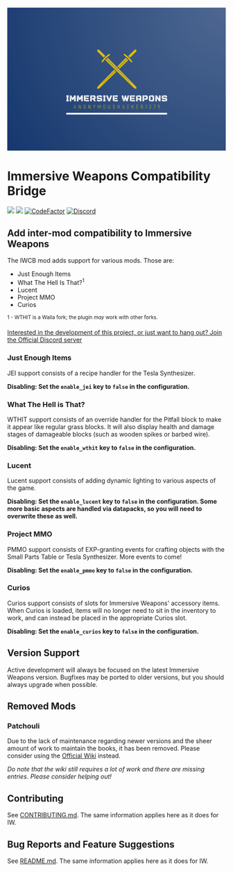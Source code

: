 ![Immersive Weapons Logo](logo.png)

# Immersive Weapons Compatibility Bridge

[![](http://cf.way2muchnoise.eu/full_633345_Downloads.svg)](https://www.curseforge.com/minecraft/mc-mods/immersive-weapons-compatibility-bridge)
[![](http://cf.way2muchnoise.eu/versions/633345.svg)](https://www.curseforge.com/minecraft/mc-mods/immersive-weapons-compatibility-bridge)
[![CodeFactor](https://www.codefactor.io/repository/github/anonymoushacker1279/iwcompatibilitybridge/badge/master)](https://www.codefactor.io/repository/github/anonymoushacker1279/iwcompatibilitybridge/overview/master)
[![Discord](https://img.shields.io/discord/871953129355214858?color=2a3445)](https://discord.gg/WNMCTg7TsT)

## Add inter-mod compatibility to Immersive Weapons

The IWCB mod adds support for various mods. Those are:

- Just Enough Items
- What The Hell Is That?<sup>1</sup>
- Lucent
- Project MMO
- Curios

<sup>1 - WTHIT is a Waila fork; the plugin *may* work with other forks.</sup>

[Interested in the development of this project, or just want to hang out? Join the Official Discord server](https://discord.gg/WNMCTg7TsT)

### Just Enough Items

JEI support consists of a recipe handler for the Tesla Synthesizer.

**Disabling: Set the `enable_jei` key to `false` in the configuration.**

### What The Hell is That?

WTHIT support consists of an override handler for the Pitfall block to make it appear like regular grass blocks.
It will also display health and damage stages of damageable blocks (such as wooden spikes or barbed wire).

**Disabling: Set the `enable_wthit` key to `false` in the configuration.**

### Lucent

Lucent support consists of adding dynamic lighting to various aspects of the game.

**Disabling: Set the `enable_lucent` key to `false` in the configuration. Some more basic aspects are handled via
datapacks, so you will need to overwrite these as well.**

### Project MMO

PMMO support consists of EXP-granting events for crafting objects with the Small Parts Table or Tesla Synthesizer. More
events to come!

**Disabling: Set the `enable_pmmo` key to `false` in the configuration.**

### Curios

Curios support consists of slots for Immersive Weapons' accessory items. When Curios is loaded, items will no longer
need to sit in the inventory to work, and can instead be placed in the appropriate Curios slot.

**Disabling: Set the `enable_curios` key to `false` in the configuration.**

## Version Support

Active development will always be focused on the latest Immersive Weapons version. Bugfixes may be ported to older
versions, but you should always upgrade when possible.

## Removed Mods

### Patchouli

Due to the lack of maintenance regarding newer versions and the sheer amount of work to maintain the books, it has been
removed. Please consider using the [Official Wiki](https://anonymoushacker1279.tech/wiki/immersiveweapons) instead.

*Do note that the wiki still requires a lot of work and there are missing entries. Please consider helping out!*

## Contributing

See [CONTRIBUTING.md](https://github.com/AnonymousHacker1279/ImmersiveWeapons/blob/master/CONTRIBUTING.md). The same
information applies here as it does for IW.

## Bug Reports and Feature Suggestions

See [README.md](https://github.com/AnonymousHacker1279/ImmersiveWeapons#bug-reports-and-feature-suggestions). The same
information applies here as it does for IW.